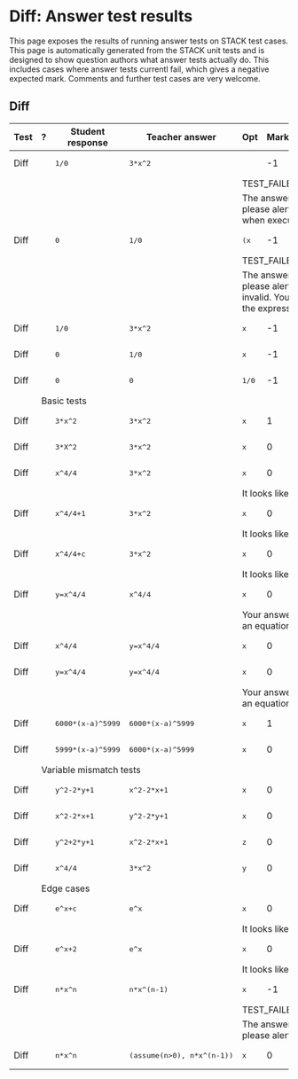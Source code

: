 # Diff: Answer test results

This page exposes the results of running answer tests on STACK test cases.  This page is automatically generated from the STACK unit tests and is designed to show question authors what answer tests actually do.  This includes cases where answer tests currentl fail, which gives a negative expected mark.  Comments and further test cases are very welcome.



<h2>Diff</h2><div class="no-overflow"><table class="flexible table table-striped table-hover generaltable generalbox stacktestsuite"><thead><tr><th class="header c0" scope="col">Test<div class="commands"></div></th><th class="header c1" scope="col">?<div class="commands"></div></th><th class="header c2" scope="col">Student response<div class="commands"></div></th><th class="header c3" scope="col">Teacher answer<div class="commands"></div></th><th class="header c4" scope="col">Opt<div class="commands"></div></th><th class="header c5" scope="col">Mark<div class="commands"></div></th><th class="header c6" scope="col">Answer note<div class="commands"></div></th>
</tr></thead><tbody>
<tr class="expectedfail">
  <td class="cell c0">Diff</td>
  <td class="cell c1"><span style="color:orange;"><i class="fa fa-adjust"></i></span></td>
  <td class="cell c2"><pre>1/0</pre></td>
  <td class="cell c3"><pre>3*x^2</pre></td>
  <td class="cell c4"></td>
  <td class="cell c5">-1</td>
  <td class="cell c6">STACKERROR_OPTION.</td>
</tr>
<tr class="expectedfail">
  <td class="cell c0"><td colspan="2"></td></td>
  <td class="cell c1"><td colspan="4">TEST_FAILED</td></td>
</tr>
<tr class="expectedfail">
  <td class="cell c0"><td colspan="2"></td></td>
  <td class="cell c1"><td colspan="4">The answer test failed to execute correctly: please alert your teacher. Missing option when executing the test. </td></td>
</tr>
<tr class="expectedfail">
  <td class="cell c0">Diff</td>
  <td class="cell c1"><span style="color:orange;"><i class="fa fa-adjust"></i></span></td>
  <td class="cell c2"><pre>0</pre></td>
  <td class="cell c3"><pre>1/0</pre></td>
  <td class="cell c4"><pre>(x</pre></td>
  <td class="cell c5">-1</td>
  <td class="cell c6">STACKERROR_OPTION.</td>
</tr>
<tr class="expectedfail">
  <td class="cell c0"><td colspan="2"></td></td>
  <td class="cell c1"><td colspan="4">TEST_FAILED</td></td>
</tr>
<tr class="expectedfail">
  <td class="cell c0"><td colspan="2"></td></td>
  <td class="cell c1"><td colspan="4">The answer test failed to execute correctly: please alert your teacher. Option field is invalid. You have a missing right bracket <span class="stacksyntaxexample">)</span> in the expression: <span class="stacksyntaxexample">(x</span>.</td></td>
</tr>
<tr class="expectedfail">
  <td class="cell c0">Diff</td>
  <td class="cell c1"><span style="color:orange;"><i class="fa fa-adjust"></i></span></td>
  <td class="cell c2"><pre>1/0</pre></td>
  <td class="cell c3"><pre>3*x^2</pre></td>
  <td class="cell c4"><pre>x</pre></td>
  <td class="cell c5">-1</td>
  <td class="cell c6">ATDiff_STACKERROR_SAns.</td>
</tr>
<tr class="expectedfail">
  <td class="cell c0">Diff</td>
  <td class="cell c1"><span style="color:orange;"><i class="fa fa-adjust"></i></span></td>
  <td class="cell c2"><pre>0</pre></td>
  <td class="cell c3"><pre>1/0</pre></td>
  <td class="cell c4"><pre>x</pre></td>
  <td class="cell c5">-1</td>
  <td class="cell c6">ATDiff_STACKERROR_TAns.</td>
</tr>
<tr class="expectedfail">
  <td class="cell c0">Diff</td>
  <td class="cell c1"><span style="color:orange;"><i class="fa fa-adjust"></i></span></td>
  <td class="cell c2"><pre>0</pre></td>
  <td class="cell c3"><pre>0</pre></td>
  <td class="cell c4"><pre>1/0</pre></td>
  <td class="cell c5">-1</td>
  <td class="cell c6">ATDiff_STACKERROR_Opt.</td>
</tr>
<tr class="notes">
  <td class="cell c0"><td colspan="6">Basic tests</td></td>
</tr>
<tr class="pass">
  <td class="cell c0">Diff</td>
  <td class="cell c1"><span style="color:green;"><i class="fa fa-check"></i></span></td>
  <td class="cell c2"><pre>3*x^2</pre></td>
  <td class="cell c3"><pre>3*x^2</pre></td>
  <td class="cell c4"><pre>x</pre></td>
  <td class="cell c5">1</td>
  <td class="cell c6">ATDiff_true.</td>
</tr>
<tr class="pass">
  <td class="cell c0">Diff</td>
  <td class="cell c1"><span style="color:green;"><i class="fa fa-check"></i></span></td>
  <td class="cell c2"><pre>3*X^2</pre></td>
  <td class="cell c3"><pre>3*x^2</pre></td>
  <td class="cell c4"><pre>x</pre></td>
  <td class="cell c5">0</td>
  <td class="cell c6">ATDiff_var_SB_notSA.</td>
</tr>
<tr class="pass">
  <td class="cell c0">Diff</td>
  <td class="cell c1"><span style="color:green;"><i class="fa fa-check"></i></span></td>
  <td class="cell c2"><pre>x^4/4</pre></td>
  <td class="cell c3"><pre>3*x^2</pre></td>
  <td class="cell c4"><pre>x</pre></td>
  <td class="cell c5">0</td>
  <td class="cell c6">ATDiff_int.</td>
</tr>
<tr class="pass">
  <td class="cell c0"><td colspan="2"></td></td>
  <td class="cell c1"><td colspan="4">It looks like you have integrated instead!</td></td>
</tr>
<tr class="pass">
  <td class="cell c0">Diff</td>
  <td class="cell c1"><span style="color:green;"><i class="fa fa-check"></i></span></td>
  <td class="cell c2"><pre>x^4/4+1</pre></td>
  <td class="cell c3"><pre>3*x^2</pre></td>
  <td class="cell c4"><pre>x</pre></td>
  <td class="cell c5">0</td>
  <td class="cell c6">ATDiff_int.</td>
</tr>
<tr class="pass">
  <td class="cell c0"><td colspan="2"></td></td>
  <td class="cell c1"><td colspan="4">It looks like you have integrated instead!</td></td>
</tr>
<tr class="pass">
  <td class="cell c0">Diff</td>
  <td class="cell c1"><span style="color:green;"><i class="fa fa-check"></i></span></td>
  <td class="cell c2"><pre>x^4/4+c</pre></td>
  <td class="cell c3"><pre>3*x^2</pre></td>
  <td class="cell c4"><pre>x</pre></td>
  <td class="cell c5">0</td>
  <td class="cell c6">ATDiff_int.</td>
</tr>
<tr class="pass">
  <td class="cell c0"><td colspan="2"></td></td>
  <td class="cell c1"><td colspan="4">It looks like you have integrated instead!</td></td>
</tr>
<tr class="pass">
  <td class="cell c0">Diff</td>
  <td class="cell c1"><span style="color:green;"><i class="fa fa-check"></i></span></td>
  <td class="cell c2"><pre>y=x^4/4</pre></td>
  <td class="cell c3"><pre>x^4/4</pre></td>
  <td class="cell c4"><pre>x</pre></td>
  <td class="cell c5">0</td>
  <td class="cell c6">ATDiff_SA_not_expression.</td>
</tr>
<tr class="pass">
  <td class="cell c0"><td colspan="2"></td></td>
  <td class="cell c1"><td colspan="4">Your answer should be an expression, not an equation, inequality, list, set or matrix.</td></td>
</tr>
<tr class="pass">
  <td class="cell c0">Diff</td>
  <td class="cell c1"><span style="color:green;"><i class="fa fa-check"></i></span></td>
  <td class="cell c2"><pre>x^4/4</pre></td>
  <td class="cell c3"><pre>y=x^4/4</pre></td>
  <td class="cell c4"><pre>x</pre></td>
  <td class="cell c5">0</td>
  <td class="cell c6"></td>
</tr>
<tr class="pass">
  <td class="cell c0">Diff</td>
  <td class="cell c1"><span style="color:green;"><i class="fa fa-check"></i></span></td>
  <td class="cell c2"><pre>y=x^4/4</pre></td>
  <td class="cell c3"><pre>y=x^4/4</pre></td>
  <td class="cell c4"><pre>x</pre></td>
  <td class="cell c5">0</td>
  <td class="cell c6">ATDiff_SA_not_expression.</td>
</tr>
<tr class="pass">
  <td class="cell c0"><td colspan="2"></td></td>
  <td class="cell c1"><td colspan="4">Your answer should be an expression, not an equation, inequality, list, set or matrix.</td></td>
</tr>
<tr class="pass">
  <td class="cell c0">Diff</td>
  <td class="cell c1"><span style="color:green;"><i class="fa fa-check"></i></span></td>
  <td class="cell c2"><pre>6000*(x-a)^5999</pre></td>
  <td class="cell c3"><pre>6000*(x-a)^5999</pre></td>
  <td class="cell c4"><pre>x</pre></td>
  <td class="cell c5">1</td>
  <td class="cell c6">ATDiff_true.</td>
</tr>
<tr class="pass">
  <td class="cell c0">Diff</td>
  <td class="cell c1"><span style="color:green;"><i class="fa fa-check"></i></span></td>
  <td class="cell c2"><pre>5999*(x-a)^5999</pre></td>
  <td class="cell c3"><pre>6000*(x-a)^5999</pre></td>
  <td class="cell c4"><pre>x</pre></td>
  <td class="cell c5">0</td>
  <td class="cell c6"></td>
</tr>
<tr class="notes">
  <td class="cell c0"><td colspan="6">Variable mismatch tests</td></td>
</tr>
<tr class="pass">
  <td class="cell c0">Diff</td>
  <td class="cell c1"><span style="color:green;"><i class="fa fa-check"></i></span></td>
  <td class="cell c2"><pre>y^2-2*y+1</pre></td>
  <td class="cell c3"><pre>x^2-2*x+1</pre></td>
  <td class="cell c4"><pre>x</pre></td>
  <td class="cell c5">0</td>
  <td class="cell c6">ATDiff_var_SB_notSA.</td>
</tr>
<tr class="pass">
  <td class="cell c0">Diff</td>
  <td class="cell c1"><span style="color:green;"><i class="fa fa-check"></i></span></td>
  <td class="cell c2"><pre>x^2-2*x+1</pre></td>
  <td class="cell c3"><pre>y^2-2*y+1</pre></td>
  <td class="cell c4"><pre>x</pre></td>
  <td class="cell c5">0</td>
  <td class="cell c6">ATDiff_var_SA_notSB.</td>
</tr>
<tr class="pass">
  <td class="cell c0">Diff</td>
  <td class="cell c1"><span style="color:green;"><i class="fa fa-check"></i></span></td>
  <td class="cell c2"><pre>y^2+2*y+1</pre></td>
  <td class="cell c3"><pre>x^2-2*x+1</pre></td>
  <td class="cell c4"><pre>z</pre></td>
  <td class="cell c5">0</td>
  <td class="cell c6">ATDiff_var_notSASB_SAnceSB.</td>
</tr>
<tr class="pass">
  <td class="cell c0">Diff</td>
  <td class="cell c1"><span style="color:green;"><i class="fa fa-check"></i></span></td>
  <td class="cell c2"><pre>x^4/4</pre></td>
  <td class="cell c3"><pre>3*x^2</pre></td>
  <td class="cell c4"><pre>y</pre></td>
  <td class="cell c5">0</td>
  <td class="cell c6"></td>
</tr>
<tr class="notes">
  <td class="cell c0"><td colspan="6">Edge cases</td></td>
</tr>
<tr class="pass">
  <td class="cell c0">Diff</td>
  <td class="cell c1"><span style="color:green;"><i class="fa fa-check"></i></span></td>
  <td class="cell c2"><pre>e^x+c</pre></td>
  <td class="cell c3"><pre>e^x</pre></td>
  <td class="cell c4"><pre>x</pre></td>
  <td class="cell c5">0</td>
  <td class="cell c6">ATDiff_int.</td>
</tr>
<tr class="pass">
  <td class="cell c0"><td colspan="2"></td></td>
  <td class="cell c1"><td colspan="4">It looks like you have integrated instead!</td></td>
</tr>
<tr class="pass">
  <td class="cell c0">Diff</td>
  <td class="cell c1"><span style="color:green;"><i class="fa fa-check"></i></span></td>
  <td class="cell c2"><pre>e^x+2</pre></td>
  <td class="cell c3"><pre>e^x</pre></td>
  <td class="cell c4"><pre>x</pre></td>
  <td class="cell c5">0</td>
  <td class="cell c6">ATDiff_int.</td>
</tr>
<tr class="pass">
  <td class="cell c0"><td colspan="2"></td></td>
  <td class="cell c1"><td colspan="4">It looks like you have integrated instead!</td></td>
</tr>
<tr class="expectedfail">
  <td class="cell c0">Diff</td>
  <td class="cell c1"><span style="color:orange;"><i class="fa fa-adjust"></i></span></td>
  <td class="cell c2"><pre>n*x^n</pre></td>
  <td class="cell c3"><pre>n*x^(n-1)</pre></td>
  <td class="cell c4"><pre>x</pre></td>
  <td class="cell c5">-1</td>
  <td class="cell c6">ATDiff_STACKERROR_SAns.</td>
</tr>
<tr class="expectedfail">
  <td class="cell c0"><td colspan="2"></td></td>
  <td class="cell c1"><td colspan="4">TEST_FAILED</td></td>
</tr>
<tr class="expectedfail">
  <td class="cell c0"><td colspan="2"></td></td>
  <td class="cell c1"><td colspan="4">The answer test failed to execute correctly: please alert your teacher. TIMEDOUT</td></td>
</tr>
<tr class="pass">
  <td class="cell c0">Diff</td>
  <td class="cell c1"><span style="color:green;"><i class="fa fa-check"></i></span></td>
  <td class="cell c2"><pre>n*x^n</pre></td>
  <td class="cell c3"><pre>(assume(n&gt;0), n*x^(n-1))</pre></td>
  <td class="cell c4"><pre>x</pre></td>
  <td class="cell c5">0</td>
  <td class="cell c6"></td>
</tr></tbody></table></div>